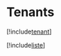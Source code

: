 # Tenants

[!include[tenant](tenants.tenant.autogen.md)]

[!include[liste](tenants.liste.autogen.md)]

















